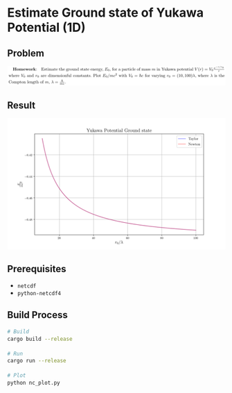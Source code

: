 # Estimate Ground state of Yukawa Potential (1D)

## Problem

![yukawa.png](./yukawa.png)

## Result

![plot.png](./plot.png)

## Prerequisites

* `netcdf`
* `python-netcdf4`

## Build Process

```sh
# Build
cargo build --release

# Run
cargo run --release

# Plot
python nc_plot.py
```
